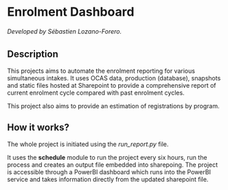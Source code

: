 # Enrolment Dashboard
###### Developed by Sébastien Lozano-Forero. 

## Description
This projects aims to automate the enrolment reporting for various simultaneous intakes. It uses OCAS data, production (database), snapshots and static files hosted at Sharepoint to provide a comprehensive report of current enrolment cycle compared with past enrolment cycles. 

This project also aims to provide an estimation of registrations by program.

## How it works?
The whole project is initiated using the *run_report.py* file. 

It uses the **schedule** module to run the project every six hours, run the process and creates an output file embedded into sharepoing. The project is accessible through a PowerBI dashboard which runs into the PowerBI service and takes information directly from the updated sharepoint file. 